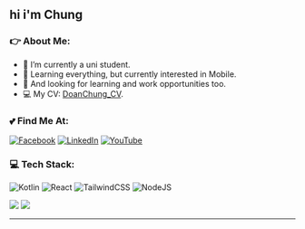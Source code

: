 ## hi i'm Chung                                                   



### 👉 About Me:

- 🔭 I’m currently a uni student.
- 🌱 Learning everything, but currently interested in Mobile.
- 👯 And looking for learning and work opportunities too.
- 💻 My CV: [DoanChung_CV](https://dnthchung.github.io/myCV/).

### 💕 Find Me At:

[![Facebook](https://img.shields.io/badge/Facebook-%231877F2.svg?logo=Facebook&logoColor=white)](https://www.facebook.com/goilachun) [![LinkedIn](https://img.shields.io/badge/LinkedIn-%230077B5.svg?logo=linkedin&logoColor=white)](https://www.linkedin.com/in/doanchungnb/) [![YouTube](https://img.shields.io/badge/YouTube-%23FF0000.svg?logo=YouTube&logoColor=white)](https://www.youtube.com/@chunchu_d/featured) 

### 💻 Tech Stack:
![Kotlin](https://img.shields.io/badge/kotlin-%237F52FF.svg?style=flat&logo=kotlin&logoColor=white) ![React](https://img.shields.io/badge/react-%2320232a.svg?style=flat&logo=react&logoColor=%2361DAFB) ![TailwindCSS](https://img.shields.io/badge/tailwindcss-%2338B2AC.svg?style=flat&logo=tailwind-css&logoColor=white) ![NodeJS](https://img.shields.io/badge/node.js-6DA55F?style=flat&logo=node.js&logoColor=white)

![](https://github-readme-stats.vercel.app/api/top-langs/?username=dnthchung&theme=vue-dark&hide_border=true&include_all_commits=false&count_private=false&layout=compact)
[![](https://visitcount.itsvg.in/api?id=dnthchung&icon=0&color=8)](https://visitcount.itsvg.in)

---



